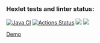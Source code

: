 ### Hexlet tests and linter status:
[![Java CI](https://github.com/zHd4/java-project-72/actions/workflows/main.yml/badge.svg)](https://github.com/zHd4/java-project-72/actions/workflows/main.yml)
[![Actions Status](https://github.com/zHd4/java-project-72/actions/workflows/hexlet-check.yml/badge.svg)](https://github.com/zHd4/java-project-72/actions)
<a href="https://codeclimate.com/github/zHd4/java-project-72/maintainability"><img src="https://api.codeclimate.com/v1/badges/f9d5d70eb578259b14e7/maintainability" /></a>
<a href="https://codeclimate.com/github/zHd4/java-project-72/test_coverage"><img src="https://api.codeclimate.com/v1/badges/f9d5d70eb578259b14e7/test_coverage" /></a>

[Demo](https://hexlet-java-project-72.onrender.com)